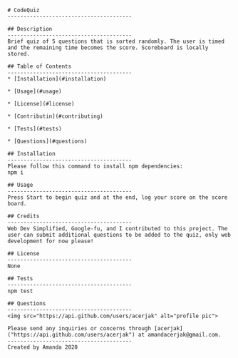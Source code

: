 
    # CodeQuiz
    ---------------------------------------

    ## Description
    ---------------------------------------
    Brief quiz of 5 questions that is sorted randomly. The user is timed and the remaining time becomes the score. Scoreboard is locally stored.

    ## Table of Contents
    ---------------------------------------
    * [Installation](#installation)

    * [Usage](#usage)

    * [License](#license)

    * [Contributin](#contributing)

    * [Tests](#tests)

    * [Questions](#questions)

    ## Installation
    ---------------------------------------
    Please follow this command to install npm dependencies:
    npm i

    ## Usage
    ---------------------------------------
    Press Start to begin quiz and at the end, log your score on the score board.

    ## Credits
    ---------------------------------------
    Web Dev Simplified, Google-fu, and I contributed to this project. The user can submit additional questions to be added to the quiz, only web development for now please!

    ## License
    ---------------------------------------
    None

    ## Tests
    ---------------------------------------
    npm test

    ## Questions
    ---------------------------------------
    <img src="https://api.github.com/users/acerjak" alt="profile pic">
    
    Please send any inquiries or concerns through [acerjak]("https://api.github.com/users/acerjak") at amandacerjak@gmail.com.
    ---------------------------------------
    Created by Amanda 2020
     